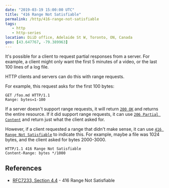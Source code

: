 ```yaml
---
date: "2019-03-19 15:00:00 UTC"
title: "416 Range Not Satisfiable"
permalink: /http/416-range-not-satisfiable
tags:
   - http
   - http-series
location: DiiD office, Adelaide St W, Toronto, ON, Canada
geo: [43.647767, -79.389963]
---
```


It's possible for a client to request partial responses from a server. For
example, a client might only want the first 5 minutes of a video, or the last
100 lines of a log file.

HTTP clients and servers can do this with range requests.

For example, this request asks for the first 100 bytes:

```http
GET /foo.md HTTP/1.1
Range: bytes=1-100
```

If a server doesn't support range requests, it will return [`200 OK`][2] and
returns the entire resource. If it did support range requests, it can use
[`206 Partial Content`][3] and return just what the client asked for.

However, if a client requested a range that didn't make sense, it can use
[`416 Range Not Satisfiable`][1] to indicate this. For example, maybe a file
was 1024 bytes, and the client asked for bytes 2000-3000.

```http
HTTP/1.1 416 Range Not Satisfiable
Content-Range: bytes */1000
```

References
----------

* [RFC7233, Section 4.4][1] - 416 Range Not Satisfiable

[1]: https://tools.ietf.org/html/rfc7233#section-4.4 "416 Range Not Satisfiable"
[2]: /http/200-ok "200 OK"
[3]: /http/206-partial-content "206 Partial Content"
